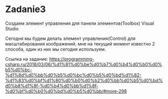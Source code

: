 # Zadanie3
Создаем элемент управления для панели элементов(Toolbox) Visual Studio

Сегодня мы будем делать элемент управления(Control) для масштабирования изображений, мне на текущий момент известно 2 способа, один из них мы сегодня используем.

Ссылка на задание: https://programming-csharp.ru/2018/03/06/%d1%81%d0%be%d0%b7%d0%b4%d0%b0%d0%b5%d0%bc-%d1%8d%d0%bb%d0%b5%d0%bc%d0%b5%d0%bd%d1%82-%d1%83%d0%bf%d1%80%d0%b0%d0%b2%d0%bb%d0%b5%d0%bd%d0%b8%d1%8f-%d0%b4%d0%bb%d1%8f-%d0%bf%d0%b0%d0%bd%d0%b5%d0%bb/#more-298
